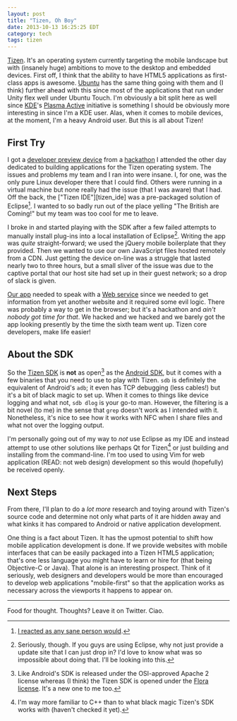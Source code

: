 ```yaml
---
layout: post
title: "Tizen, Oh Boy"
date: 2013-10-13 16:25:25 EDT
category: tech
tags: tizen
---
```


[Tizen][]. It's an operating system currently targeting the mobile landscape
but with (insanely huge) ambitions to move to the desktop and embedded
devices. First off, I think that the ability to have HTML5 applications as
first-class apps is awesome. [Ubuntu][] has the same thing going with them and
(I think) further ahead with this since most of the applications that run
under Unity flex well under Ubuntu Touch. I'm obviously a bit split here as
well since [KDE][]'s [Plasma Active][] initiative is something I should be
obviously more interesting in since I'm a KDE user. Alas, when it comes to
mobile devices, at the moment, I'm a heavy Android user. But this is all about
Tizen!

## First Try
I got a [developer preview device][device] from a [hackathon][] I attended the other day
dedicated to building applications for the Tizen operating system. The issues
and problems my team and I ran into were insane. I, for one, was the only pure
Linux developer there that I could find. Others were running in a virtual
machine but none really had the issue (that I was aware) that I had. Off the
back, the ["Tizen IDE"][tizen_ide] was a pre-packaged solution of Eclipse[^1].
I wanted to so badly run out of the place yelling "The British are Coming!"
but my team was too cool for me to leave.

I broke in and started playing with the SDK after a few failed attempts to
manually install plug-ins into a local installation of Eclipse[^2]. Writing
the app was *quite* straight-forward; we used the jQuery mobile boilerplate
that they provided. Then we wanted to use our own JavaScript files hosted
remotely from a CDN. Just getting the device on-line was a struggle that
lasted nearly two to three hours, but a small sliver of the issue was due to
the captive portal that our host site had set up in their guest network; so a
drop of slack is given.

[Our app](https://github.com/jalcine/StuffApp) needed to speak with a [Web
service](https://github.com/jalcine/stuffappservice) since we needed to get
information from yet another website and it required some evil logic. There
was probably a way to get in the browser; but it's a hackathon and *ain't
nobody got time for that*. We hacked and we hacked and we barely got the app
looking presently by the time the sixth team went up. Tizen core developers,
make life easier!

## About the SDK
So the [Tizen SDK][] is **not** as open[^3] as the [Android SDK][], but it
comes with a few binaries that you need to use to play with Tizen. `sdb` is
definitely the equivalent of Android's `adb`; it even has TCP debugging (less
cables!) but it's a bit of black magic to set up. When it comes to things like
device logging and what not, `sdb dlog` is your go-to man. However, the
filtering is a bit novel (to me) in the sense that `grep` doesn't work as I
intended with it. Nonetheless, it's nice to see how it works with NFC when I
share files and what not over the logging output.

I'm personally going out of my way to *not* use Eclipse as my IDE and instead
attempt to use other solutions like perhaps Qt for Tizen[^4] or just building
and installing from the command-line. I'm too used to using Vim for web
application (READ: not web design) development so this would (hopefully) be
received openly.

## Next Steps

From there, I'll plan to do a *lot more* research and toying around with
Tizen's source code and determine not only what parts of it are hidden away
and what kinks it has compared to Android or native application development.

One thing is a fact about Tizen. It has the upmost potential to shift how
mobile application development is done. If we provide websites with mobile
interfaces that can be easily packaged into a Tizen HTML5 application; that's
one less language you might have to learn or hire for (that being Objective-C
or Java). That alone is an interesting prospect. Think of it seriously, web
designers and developers would be more than encouraged to develop web
applications "mobile-first" so that the application works as necessary across
the viewports it happens to appear on.

---

Food for thought. Thoughts? Leave it on Twitter. Ciao.

[tizen]: http://tizen.org
[ubuntu]: http://ubuntu.com
[kde]: http://kde.org
[Plasma Active]: http://plasma-active.org/
[device]: http://instagram.com/p/fZYd74HPpo/
[hackathon]: http://agenda.bemyapp.com/events/view/united-states/new-york/huge/tizen-devlab-and-hack-in-new-york
[Tizen IDE]: https://developer.tizen.org/help/index.jsp?topic=%2Forg.tizen.gettingstarted%2Fhtml%2Fdev_env%2Fide_views.htm
[Tizen SDK]: https://developer.tizen.org/downloads/tizen-sdk
[Android SDK]: https://developer.android.com/sdk/
[^1]: [I reacted as any sane person would](http://nooooooooooooooo.com/).
[^2]: Seriously, though. If you guys are using Eclipse, why not just provide a
update site that I can just drop in? I'd love to know what was so impossible
about doing that. I'll be looking into this.
[^3]: Like Android's SDK is released under the OSI-approved Apache 2 license
whereas (I think) the Tizen SDK is opened under the [Flora license](floralicense.org/license).
It's a new one to me too.
[^4]: I'm way more familiar to C++ than to what black magic Tizen's SDK works
with (haven't checked it yet).
